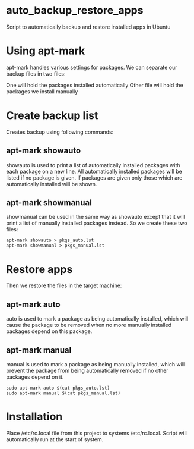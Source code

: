 # auto_backup_restore_apps
Script to automatically backup and restore installed apps in Ubuntu

# Using apt-mark

apt-mark handles various settings for packages. We can separate our backup files in two files:

One will hold the packages installed automatically
Other file will hold the packages we install manually

# Create backup list
Creates backup using following commands:

## apt-mark showauto
showauto is used to print a list of automatically installed packages with each package on a new line. All automatically installed packages will be listed if no package is given. If packages are given only those which are automatically installed will be shown.

## apt-mark showmanual
showmanual can be used in the same way as showauto except that it will print a list of manually installed packages instead.
So we create these two files:

```shell
apt-mark showauto > pkgs_auto.lst
apt-mark showmanual > pkgs_manual.lst
```

# Restore apps
Then we restore the files in the target machine:

## apt-mark auto
auto is used to mark a package as being automatically installed, which will cause the package to be removed when no more manually installed packages depend on this package.

## apt-mark manual
manual is used to mark a package as being manually installed, which will prevent the package from being automatically removed if no other packages depend on it.


```shell
sudo apt-mark auto $(cat pkgs_auto.lst)
sudo apt-mark manual $(cat pkgs_manual.lst)
```

# Installation
Place /etc/rc.local file from this project to systems /etc/rc.local.
Script will automatically run at the start of system.
